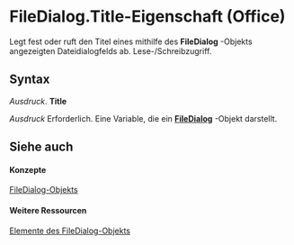 
# FileDialog.Title-Eigenschaft (Office)

Legt fest oder ruft den Titel eines mithilfe des  **FileDialog** -Objekts angezeigten Dateidialogfelds ab. Lese-/Schreibzugriff.


## Syntax

 _Ausdruck_. **Title**

 _Ausdruck_ Erforderlich. Eine Variable, die ein **[FileDialog](71a030f2-3b02-21e1-c156-0514ff5eddb7.md)** -Objekt darstellt.


## Siehe auch


#### Konzepte


[FileDialog-Objekts](71a030f2-3b02-21e1-c156-0514ff5eddb7.md)
#### Weitere Ressourcen


[Elemente des FileDialog-Objekts](http://msdn.microsoft.com/library/b6b7e87e-9420-0649-2feb-6d8f36bb53bc%28Office.15%29.aspx)